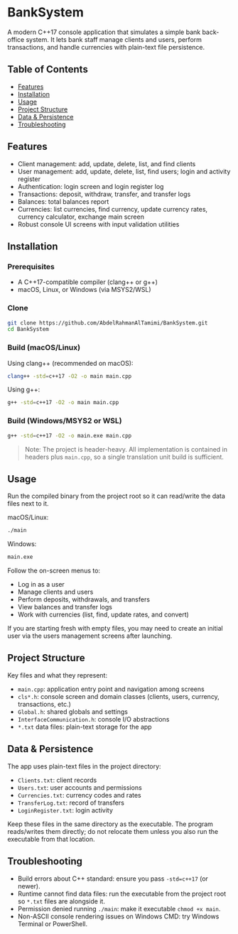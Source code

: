 # BankSystem

A modern C++17 console application that simulates a simple bank back-office system. It lets bank staff manage clients and users, perform transactions, and handle currencies with plain-text file persistence.

## Table of Contents

- [Features](#features)
- [Installation](#installation)
- [Usage](#usage)
- [Project Structure](#project-structure)
- [Data & Persistence](#data--persistence)
- [Troubleshooting](#troubleshooting)

## Features

- Client management: add, update, delete, list, and find clients
- User management: add, update, delete, list, find users; login and activity register
- Authentication: login screen and login register log
- Transactions: deposit, withdraw, transfer, and transfer logs
- Balances: total balances report
- Currencies: list currencies, find currency, update currency rates, currency calculator, exchange main screen
- Robust console UI screens with input validation utilities

## Installation

### Prerequisites

- A C++17-compatible compiler (clang++ or g++)
- macOS, Linux, or Windows (via MSYS2/WSL)

### Clone

```bash
git clone https://github.com/AbdelRahmanAlTamimi/BankSystem.git
cd BankSystem
```

### Build (macOS/Linux)

Using clang++ (recommended on macOS):

```bash
clang++ -std=c++17 -O2 -o main main.cpp
```

Using g++:

```bash
g++ -std=c++17 -O2 -o main main.cpp
```

### Build (Windows/MSYS2 or WSL)

```bash
g++ -std=c++17 -O2 -o main.exe main.cpp
```

> Note: The project is header-heavy. All implementation is contained in headers plus `main.cpp`, so a single translation unit build is sufficient.

## Usage

Run the compiled binary from the project root so it can read/write the data files next to it.

macOS/Linux:

```bash
./main
```

Windows:

```bash
main.exe
```

Follow the on-screen menus to:

- Log in as a user
- Manage clients and users
- Perform deposits, withdrawals, and transfers
- View balances and transfer logs
- Work with currencies (list, find, update rates, and convert)

If you are starting fresh with empty files, you may need to create an initial user via the users management screens after launching.

## Project Structure

Key files and what they represent:

- `main.cpp`: application entry point and navigation among screens
- `cls*.h`: console screen and domain classes (clients, users, currency, transactions, etc.)
- `Global.h`: shared globals and settings
- `InterfaceCommunication.h`: console I/O abstractions
- `*.txt` data files: plain-text storage for the app

## Data & Persistence

The app uses plain-text files in the project directory:

- `Clients.txt`: client records
- `Users.txt`: user accounts and permissions
- `Currencies.txt`: currency codes and rates
- `TransferLog.txt`: record of transfers
- `LoginRegister.txt`: login activity

Keep these files in the same directory as the executable. The program reads/writes them directly; do not relocate them unless you also run the executable from that location.

## Troubleshooting

- Build errors about C++ standard: ensure you pass `-std=c++17` (or newer).
- Runtime cannot find data files: run the executable from the project root so `*.txt` files are alongside it.
- Permission denied running `./main`: make it executable `chmod +x main`.
- Non-ASCII console rendering issues on Windows CMD: try Windows Terminal or PowerShell.
